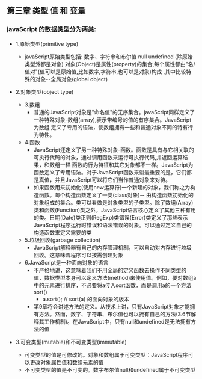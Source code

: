 ## 第三章 类型 值 和 变量

### javaScript 的数据类型分为两类:

* 1.原始类型(primitive type)
    - javaScript原始类型包括: 数字、字符串和布尔值 null undefined (除原始类型外都是对象)
      对象(Object)是属性(property)的集合,每个属性都由"名/值对"(值可以是原始值,比如数字,字符串,也可以是对象)构成 ,其中比较特殊的对象--全局对象(global object)
* 2.对象类型(object type)
    - 3.数组
        - 普通的JavaScript对象是"命名值"的无序集合。javaScript同样定义了一种特殊对象-数组(array),表示带编号的值的有序集合。JavaScript为数组
          定义了专用的语法，使数组拥有一些和普通对象不同的特有行为特性。
    - 4.函数
        - JavaScript还定义了另一种特殊对象-函数。函数是具有与它相关联的可执行代码的对象，通过调用函数来运行可执行代码,并返回运算结果，和数组一样
          函数的行为特征和其它对象都不一样。JavaScript为函数定义了专用语法。对于JavaScript函数来讲最重要的是，它们都是真值，并且JavaScript可以将它们当作普通对象来对待。
        - 如果函数用来初始化(使用new运算符)一个新建的对象，我们称之为构造函数。每个构造函数定义了一类(class对象)-- 由构造函数初始化的对象组成的集合。类可以看做是对象类型的子类型。除了数组(Array)类和函数(Function)类之外，JavaScript语言核心定义了其他三种有用的类。日期(Date)类正则(RegExp)类错误(Error)类定义了那些表示JavaScript程序运行时错误和语法错误的对象。可以通过定义自己的构造函数来定义需要的类
    - 5.垃圾回收(garbage collection)
      - JavaScript解释器有自己的内存管理机制，可以自动对内存进行垃圾回收。这意味着程序可以按需创建对象
    - 6.JavaScript是一种面向对象的语言
      - 不严格地讲，这意味着我们不用全局的定义函数去操作不同类型的值，数据类型本身可以定义方法(method)来使用值。例如，要对数组a中的元素进行排序，不必要将a传入sort函数，而是调用a的一个方法sort()
        - a.sort(); // sort(a) 的面向对象的版本
      - 第9章将会讲述方法的定义。从技术上讲，只有JavaScript对象才能拥有方法。然而，数字、字符串、布尔值也可以拥有自己的方法(3.6节解释其工作机制)。在JavaScript中，只有null和undefined是无法拥有方法的值

* 3.可变类型(mutable)和不可变类型(immutable)
  - 可变类型的值是可修改的。对象和数组属于可变类型：JavaScript程序可以更改对象属性值和数组元素的值
  - 不可变类型的值是不可变的。数字布尔值null和undefined属于不可变类型

